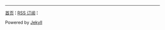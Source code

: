 <hr/>
<footer>
    <div>
      <p class="line">
        <span class="alignleft">
          <a href="/" title="{{ site.title }}">首页</a> &brvbar; 
          <a href="/atom.xml">RSS 订阅</a> &brvbar; 
        </span>
      </p>
      <p>
        <span class="alignright">Powered by <a href="https://github.com/mojombo/jekyll">Jekyll </span>
    </p>
    </div>
</footer>